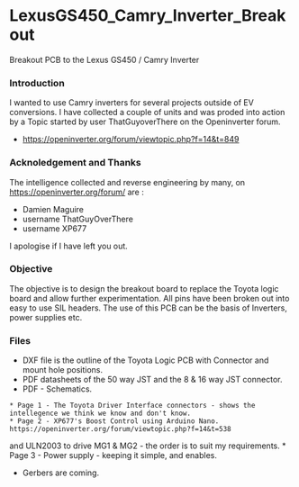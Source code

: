# LexusGS450_Camry_Inverter_Breakout
Breakout PCB to the Lexus GS450 / Camry Inverter

###  Introduction

I wanted to use Camry inverters for several projects outside of EV conversions.  I have collected a couple of units and was proded into action by a Topic started by user ThatGuyoverThere on the Openinverter forum.
  *  https://openinverter.org/forum/viewtopic.php?f=14&t=849

###  Acknoledgement and Thanks

The intelligence collected and reverse engineering by many, on  https://openinverter.org/forum/ are :
  *  Damien Maguire
  *  username ThatGuyOverThere
  *  username XP677
  
I apologise if I have left you out.

###  Objective

The objective is to design the breakout board to replace the Toyota logic board and allow further experimentation.  All pins have been broken out into easy to use SIL headers.  The use of this PCB can be the basis of Inverters, power supplies etc.

### Files

  *  DXF file is the outline of the Toyota Logic PCB with Connector and mount hole positions.
  *  PDF datasheets of the 50 way JST and the 8 & 16 way JST connector.
  *  PDF - Schematics.
    
    * Page 1 - The Toyota Driver Interface connectors - shows the intellegence we think we know and don't know.
    * Page 2 - XP677's Boost Control using Arduino Nano. https://openinverter.org/forum/viewtopic.php?f=14&t=538  
and ULN2003 to drive MG1 & MG2 - the order is to suit my requirements.
    * Page 3 - Power supply - keeping it simple, and enables.
    
  *  Gerbers are coming.
    



